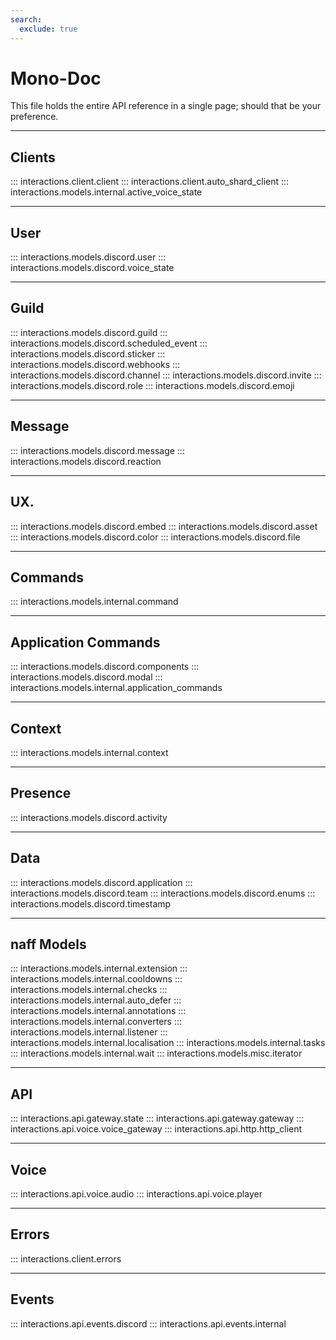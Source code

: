 ```yaml
---
search:
  exclude: true
---
```

# Mono-Doc
This file holds the entire API reference in a single page; should that be your preference.

[//]: # (":::: interactions" - while this would be an option, the order sucks)

---
## Clients
::: interactions.client.client
::: interactions.client.auto_shard_client
::: interactions.models.internal.active_voice_state

---
## User
::: interactions.models.discord.user
::: interactions.models.discord.voice_state

---
## Guild
::: interactions.models.discord.guild
::: interactions.models.discord.scheduled_event
::: interactions.models.discord.sticker
::: interactions.models.discord.webhooks
::: interactions.models.discord.channel
::: interactions.models.discord.invite
::: interactions.models.discord.role
::: interactions.models.discord.emoji

---
## Message
::: interactions.models.discord.message
::: interactions.models.discord.reaction

---
## UX.
::: interactions.models.discord.embed
::: interactions.models.discord.asset
::: interactions.models.discord.color
::: interactions.models.discord.file

---
## Commands
::: interactions.models.internal.command

---
## Application Commands

::: interactions.models.discord.components
::: interactions.models.discord.modal
::: interactions.models.internal.application_commands

---
## Context
::: interactions.models.internal.context

---
## Presence
::: interactions.models.discord.activity

---
## Data
::: interactions.models.discord.application
::: interactions.models.discord.team
::: interactions.models.discord.enums
::: interactions.models.discord.timestamp

---
## naff Models
::: interactions.models.internal.extension
::: interactions.models.internal.cooldowns
::: interactions.models.internal.checks
::: interactions.models.internal.auto_defer
::: interactions.models.internal.annotations
::: interactions.models.internal.converters
::: interactions.models.internal.listener
::: interactions.models.internal.localisation
::: interactions.models.internal.tasks
::: interactions.models.internal.wait
::: interactions.models.misc.iterator

---
## API
::: interactions.api.gateway.state
::: interactions.api.gateway.gateway
::: interactions.api.voice.voice_gateway
::: interactions.api.http.http_client

---
## Voice
::: interactions.api.voice.audio
::: interactions.api.voice.player


---
## Errors
::: interactions.client.errors

---
## Events
::: interactions.api.events.discord
::: interactions.api.events.internal
